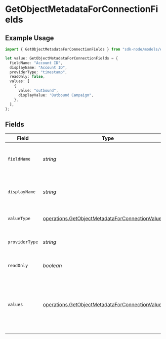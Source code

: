 # GetObjectMetadataForConnectionFields

## Example Usage

```typescript
import { GetObjectMetadataForConnectionFields } from "sdk-node/models/operations";

let value: GetObjectMetadataForConnectionFields = {
  fieldName: "Account ID",
  displayName: "Account ID",
  providerType: "timestamp",
  readOnly: false,
  values: [
    {
      value: "outbound",
      displayValue: "Outbound Campaign",
    },
  ],
};
```

## Fields

| Field                                                                                                                    | Type                                                                                                                     | Required                                                                                                                 | Description                                                                                                              | Example                                                                                                                  |
| ------------------------------------------------------------------------------------------------------------------------ | ------------------------------------------------------------------------------------------------------------------------ | ------------------------------------------------------------------------------------------------------------------------ | ------------------------------------------------------------------------------------------------------------------------ | ------------------------------------------------------------------------------------------------------------------------ |
| `fieldName`                                                                                                              | *string*                                                                                                                 | :heavy_check_mark:                                                                                                       | The name of the field from the provider API.                                                                             | Account ID                                                                                                               |
| `displayName`                                                                                                            | *string*                                                                                                                 | :heavy_check_mark:                                                                                                       | The display name of the field from the provider API.                                                                     | Account ID                                                                                                               |
| `valueType`                                                                                                              | [operations.GetObjectMetadataForConnectionValueType](../../models/operations/getobjectmetadataforconnectionvaluetype.md) | :heavy_minus_sign:                                                                                                       | A normalized field type                                                                                                  |                                                                                                                          |
| `providerType`                                                                                                           | *string*                                                                                                                 | :heavy_minus_sign:                                                                                                       | Raw field type from the provider API.                                                                                    | timestamp                                                                                                                |
| `readOnly`                                                                                                               | *boolean*                                                                                                                | :heavy_minus_sign:                                                                                                       | Whether the field is read-only.                                                                                          | false                                                                                                                    |
| `values`                                                                                                                 | [operations.GetObjectMetadataForConnectionValues](../../models/operations/getobjectmetadataforconnectionvalues.md)[]     | :heavy_minus_sign:                                                                                                       | If the valueType is singleSelect or multiSelect, this is a list of possible values                                       |                                                                                                                          |